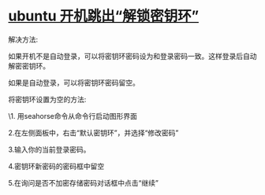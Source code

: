 # [ubuntu 开机跳出“解锁密钥环”](https://www.cnblogs.com/yutian-blogs/p/13027241.html)

解决方法:

  如果开机不是自动登录，可以将密钥环密码设为和登录密码一致。这样登录后自动解密密钥环。

  如果是自动登录，可以将密钥环密码留空。

 

将密钥环设置为空的方法:

  \1. 用seahorse命令从命令行启动图形界面

  2.在左侧面板中，右击“默认密钥环”，并选择“修改密码”

  3.输入你的当前登录密码。

  4.密钥环新密码的密码框中留空

  5.在询问是否不加密存储密码对话框中点击“继续”